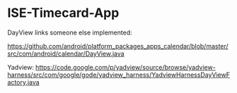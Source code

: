ISE-Timecard-App
================

DayView links someone else implemented:

https://github.com/android/platform_packages_apps_calendar/blob/master/src/com/android/calendar/DayView.java

Yadview: 
https://code.google.com/p/yadview/source/browse/yadview-harness/src/com/google/gode/yadview_harness/YadviewHarnessDayViewFactory.java

